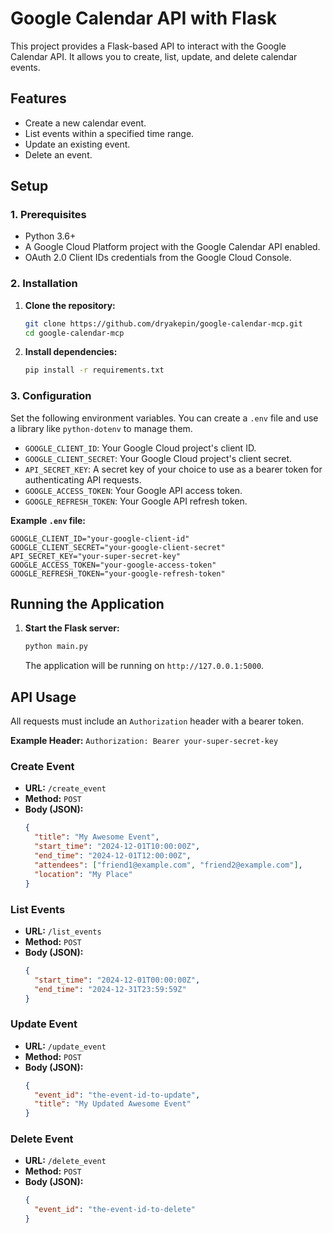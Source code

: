 # Google Calendar API with Flask

This project provides a Flask-based API to interact with the Google Calendar API. It allows you to create, list, update, and delete calendar events.

## Features

- Create a new calendar event.
- List events within a specified time range.
- Update an existing event.
- Delete an event.

## Setup

### 1. Prerequisites

- Python 3.6+
- A Google Cloud Platform project with the Google Calendar API enabled.
- OAuth 2.0 Client IDs credentials from the Google Cloud Console.

### 2. Installation

1.  **Clone the repository:**
    ```bash
    git clone https://github.com/dryakepin/google-calendar-mcp.git
    cd google-calendar-mcp
    ```

2.  **Install dependencies:**
    ```bash
    pip install -r requirements.txt
    ```

### 3. Configuration

Set the following environment variables. You can create a `.env` file and use a library like `python-dotenv` to manage them.

- `GOOGLE_CLIENT_ID`: Your Google Cloud project's client ID.
- `GOOGLE_CLIENT_SECRET`: Your Google Cloud project's client secret.
- `API_SECRET_KEY`: A secret key of your choice to use as a bearer token for authenticating API requests.
- `GOOGLE_ACCESS_TOKEN`: Your Google API access token.
- `GOOGLE_REFRESH_TOKEN`: Your Google API refresh token.

**Example `.env` file:**
```
GOOGLE_CLIENT_ID="your-google-client-id"
GOOGLE_CLIENT_SECRET="your-google-client-secret"
API_SECRET_KEY="your-super-secret-key"
GOOGLE_ACCESS_TOKEN="your-google-access-token"
GOOGLE_REFRESH_TOKEN="your-google-refresh-token"
```

## Running the Application

1.  **Start the Flask server:**
    ```bash
    python main.py
    ```
    The application will be running on `http://127.0.0.1:5000`.

## API Usage

All requests must include an `Authorization` header with a bearer token.

**Example Header:**
`Authorization: Bearer your-super-secret-key`

### Create Event

- **URL:** `/create_event`
- **Method:** `POST`
- **Body (JSON):**
  ```json
  {
    "title": "My Awesome Event",
    "start_time": "2024-12-01T10:00:00Z",
    "end_time": "2024-12-01T12:00:00Z",
    "attendees": ["friend1@example.com", "friend2@example.com"],
    "location": "My Place"
  }
  ```

### List Events

- **URL:** `/list_events`
- **Method:** `POST`
- **Body (JSON):**
  ```json
  {
    "start_time": "2024-12-01T00:00:00Z",
    "end_time": "2024-12-31T23:59:59Z"
  }
  ```

### Update Event

- **URL:** `/update_event`
- **Method:** `POST`
- **Body (JSON):**
  ```json
  {
    "event_id": "the-event-id-to-update",
    "title": "My Updated Awesome Event"
  }
  ```

### Delete Event

- **URL:** `/delete_event`
- **Method:** `POST`
- **Body (JSON):**
  ```json
  {
    "event_id": "the-event-id-to-delete"
  }
  ``` 
